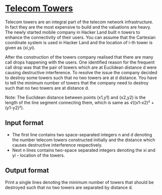 # [Telecom Towers][link]

Telecom towers are an integral part of the telecom network infrastructure. In fact they are the most expensive to build and the valuations are heavy. The newly started mobile company in Hacker Land built n towers to enhance the connectivity of their users. You can assume that the Cartesian coordinate system is used in Hacker Land and the location of i-th tower is given as (xi,yi).

After the construction of the towers company realised that there are many call drops happening with the users. One identified reason for the frequent call drop was that the pair of towers which are at Euclidean distance d were causing destructive interference. To resolve the issue the company decided to destroy some towers such that no two towers are at d distance. You have to tell the minimum number of towers that the company need to destroy such that no two towers are at distance d.

Note: The Euclidean distance between points (x1,y1) and (x2,y2) is the length of the line segment connecting them, which is same as √((x1-x2)² + (y1-y2)²).

## Input format

- The first line contains two space-separated integers n and d denoting the number telecom towers constructed initially and the distance which causes destructive interference respectively.
- Next n lines contains two-space separated integers denoting the xi and yi - location of the towers.

## Output format

Print a single lines denoting the minimum number of towers that should be destroyed such that no two towers are separated by distance d.

[link]: https://www.hackerearth.com/practice/algorithms/graphs/maximum-flow/practice-problems/algorithm/telecom-towers-06c98fbd/
